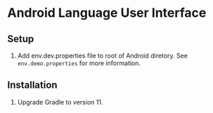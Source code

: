 # Android Language User Interface

## Setup
1. Add env.dev.properties file to root of Android diretory. See `env.demo.properties` for more information.

## Installation
1. Upgrade Gradle to version 11.

